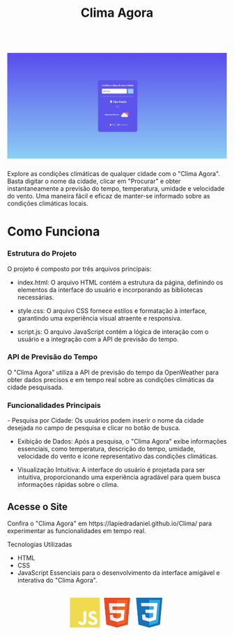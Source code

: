 <h1 align="center">Clima Agora</h1>
<br>

<h1>
        <a href="https://lapiedradaniel.github.io/Clima/" target="_blank">
        <img src="img/ImgClima.jpeg" alt="Clima Agora">
</a>
</h1>

Explore as condições climáticas de qualquer cidade com o "Clima Agora". Basta digitar o nome da cidade, clicar em "Procurar" e obter instantaneamente a previsão do tempo, temperatura, umidade e velocidade do vento. Uma maneira fácil e eficaz de manter-se informado sobre as condições climáticas locais.


<h1>Como Funciona</h1>
<h3>Estrutura do Projeto</h3>
O projeto é composto por três arquivos principais:

- index.html: O arquivo HTML contém a estrutura da página, definindo os elementos da interface do usuário e incorporando as bibliotecas necessárias.

- style.css: O arquivo CSS fornece estilos e formatação à interface, garantindo uma experiência visual atraente e responsiva.

- script.js: O arquivo JavaScript contém a lógica de interação com o usuário e a integração com a API de previsão do tempo.

<h3>API de Previsão do Tempo</h3>
O "Clima Agora" utiliza a API de previsão do tempo da OpenWeather para obter dados precisos e em tempo real sobre as condições climáticas da cidade pesquisada. 

<h3>Funcionalidades Principais</h3>
- Pesquisa por Cidade: Os usuários podem inserir o nome da cidade desejada no campo de pesquisa e clicar no botão de busca.

- Exibição de Dados: Após a pesquisa, o "Clima Agora" exibe informações essenciais, como temperatura, descrição do tempo, umidade, velocidade do vento e ícone representativo das condições climáticas.

- Visualização Intuitiva: A interface do usuário é projetada para ser intuitiva, proporcionando uma experiência agradável para quem busca informações rápidas sobre o clima.


<h2>Acesse o Site</h2>
Confira o "Clima Agora" em  https://lapiedradaniel.github.io/Clima/ para experimentar as funcionalidades em tempo real.

Tecnologias Utilizadas
- HTML 
- CSS
- JavaScript
 Essenciais para o desenvolvimento da interface amigável e interativa do "Clima Agora".

<div style="display: inline_block" align = "center"><br>
  <img align="center" alt="Daniel-Js" height="70" width="70" src="https://raw.githubusercontent.com/devicons/devicon/master/icons/javascript/javascript-plain.svg">
  <img align="center" alt="Daniel-HTML" height="70" width="70" src="https://raw.githubusercontent.com/devicons/devicon/master/icons/html5/html5-original.svg">
  <img align="center" alt="Daniel-CSS" height="70" width="70" src="https://raw.githubusercontent.com/devicons/devicon/master/icons/css3/css3-original.svg">        
</div>
